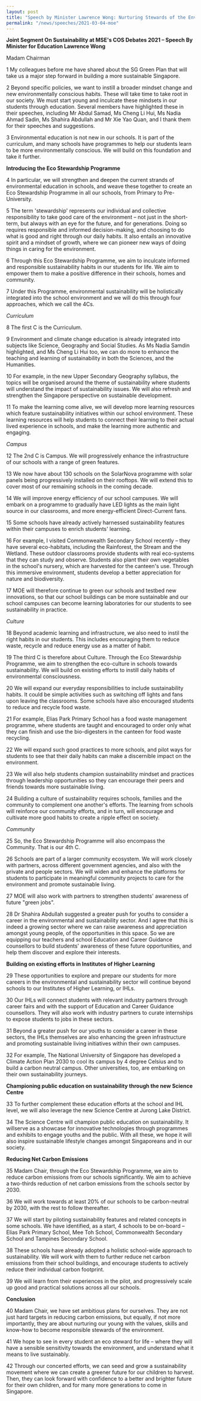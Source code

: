 ```yaml
---
layout: post
title: "Speech by Minister Lawrence Wong: Nurturing Stewards of the Environment"
permalink: "/news/speeches/2021-03-04-moe"
---
```


**Joint Segment On Sustainability at MSE&#39;s COS Debates 2021 – Speech By Minister for Education Lawrence Wong**

Madam Chairman

1 My colleagues before me have shared about the SG Green Plan that will take us a major step forward in building a more sustainable Singapore.

2 Beyond specific policies, we want to instill a broader mindset change and new environmentally conscious habits. These will take time to take root in our society. We must start young and inculcate these mindsets in our students through education. Several members have highlighted these in their speeches, including Mr Abdul Samad, Ms Cheng Li Hui, Ms Nadia Ahmad Sadin, Ms Shahira Abdullah and Mr Xie Yao Quan, and I thank them for their speeches and suggestions.

3 Environmental education is not new in our schools. It is part of the curriculum, and many schools have programmes to help our students learn to be more environmentally conscious. We will build on this foundation and take it further.

**Introducing the Eco Stewardship Programme**

4 In particular, we will strengthen and deepen the current strands of environmental education in schools, and weave these together to create an Eco Stewardship Programme in all our schools, from Primary to Pre-University.

5 The term &#39;stewardship&#39; represents our individual and collective responsibility to take good care of the environment – not just in the short-term, but always with an eye for the future, and for generations. Doing so requires responsible and informed decision-making, and choosing to do what is good and right through our daily habits. It also entails an innovative spirit and a mindset of growth, where we can pioneer new ways of doing things in caring for the environment.

6 Through this Eco Stewardship Programme, we aim to inculcate informed and responsible sustainability habits in our students for life. We aim to empower them to make a positive difference in their schools, homes and community.

7 Under this Programme, environmental sustainability will be holistically integrated into the school environment and we will do this through four approaches, which we call the 4Cs.

_Curriculum_

8 The first C is the Curriculum.

9 Environment and climate change education is already integrated into subjects like Science, Geography and Social Studies. As Ms Nadia Samdin highlighted, and Ms Cheng Li Hui too, we can do more to enhance the teaching and learning of sustainability in both the Sciences, and the Humanities.

10 For example, in the new Upper Secondary Geography syllabus, the topics will be organised around the theme of sustainability where students will understand the impact of sustainability issues. We will also refresh and strengthen the Singapore perspective on sustainable development.

11 To make the learning come alive, we will develop more learning resources which feature sustainability initiatives within our school environment. These learning resources will help students to connect their learning to their actual lived experience in schools, and make the learning more authentic and engaging.

_Campus_

12 The 2nd C is Campus. We will progressively enhance the infrastructure of our schools with a range of green features.

13 We now have about 130 schools on the SolarNova programme with solar panels being progressively installed on their rooftops. We will extend this to cover most of our remaining schools in the coming decade.

14 We will improve energy efficiency of our school campuses. We will embark on a programme to gradually have LED lights as the main light source in our classrooms, and more energy-efficient Direct-Current fans.

15 Some schools have already actively harnessed sustainability features within their campuses to enrich students&#39; learning.

16 For example, I visited Commonwealth Secondary School recently – they have several eco-habitats, including the Rainforest, the Stream and the Wetland. These outdoor classrooms provide students with real eco-systems that they can study and observe. Students also plant their own vegetables in the school&#39;s nursery, which are harvested for the canteen&#39;s use. Through this immersive environment, students develop a better appreciation for nature and biodiversity.

17 MOE will therefore continue to green our schools and testbed new innovations, so that our school buildings can be more sustainable and our school campuses can become learning laboratories for our students to see sustainability in practice.

_Culture_

18 Beyond academic learning and infrastructure, we also need to instil the right habits in our students. This includes encouraging them to reduce waste, recycle and reduce energy use as a matter of habit.

19 The third C is therefore about Culture. Through the Eco Stewardship Programme, we aim to strengthen the eco-culture in schools towards sustainability. We will build on existing efforts to instill daily habits of environmental consciousness.

20 We will expand our everyday responsibilities to include sustainability habits. It could be simple activities such as switching off lights and fans upon leaving the classrooms. Some schools have also encouraged students to reduce and recycle food waste.

21 For example, Elias Park Primary School has a food waste management programme, where students are taught and encouraged to order only what they can finish and use the bio-digesters in the canteen for food waste recycling.

22 We will expand such good practices to more schools, and pilot ways for students to see that their daily habits can make a discernible impact on the environment.

23 We will also help students champion sustainability mindset and practices through leadership opportunities so they can encourage their peers and friends towards more sustainable living.

24 Building a culture of sustainability requires schools, families and the community to complement one another&#39;s efforts. The learning from schools will reinforce our community efforts, and in turn, will encourage and cultivate more good habits to create a ripple effect on society.

_Community_

25 So, the Eco Stewardship Programme will also encompass the Community. That is our 4th C.

26 Schools are part of a larger community ecosystem. We will work closely with partners, across different government agencies, and also with the private and people sectors. We will widen and enhance the platforms for students to participate in meaningful community projects to care for the environment and promote sustainable living.

27 MOE will also work with partners to strengthen students&#39; awareness of future &quot;green jobs&quot;.

28 Dr Shahira Abdullah suggested a greater push for youths to consider a career in the environmental and sustainability sector. And I agree that this is indeed a growing sector where we can raise awareness and appreciation amongst young people, of the opportunities in this space. So we are equipping our teachers and school Education and Career Guidance counsellors to build students&#39; awareness of these future opportunities, and help them discover and explore their interests.

**Building on existing efforts in Institutes of Higher Learning**

29 These opportunities to explore and prepare our students for more careers in the environmental and sustainability sector will continue beyond schools to our Institutes of Higher Learning, or IHLs.

30 Our IHLs will connect students with relevant industry partners through career fairs and with the support of Education and Career Guidance counsellors. They will also work with industry partners to curate internships to expose students to jobs in these sectors.

31 Beyond a greater push for our youths to consider a career in these sectors, the IHLs themselves are also enhancing the green infrastructure and promoting sustainable living initiatives within their own campuses.

32 For example, The National University of Singapore has developed a Climate Action Plan 2030 to cool its campus by 4 degree Celsius and to build a carbon neutral campus. Other universities, too, are embarking on their own sustainability journeys.

**Championing public education on sustainability through the new Science Centre**

33 To further complement these education efforts at the school and IHL level, we will also leverage the new Science Centre at Jurong Lake District.

34 The Science Centre will champion public education on sustainability. It willserve as a showcase for innovative technologies through programmes and exhibits to engage youths and the public. With all these, we hope it will also inspire sustainable lifestyle changes amongst Singaporeans and in our society.

**Reducing Net Carbon Emissions**

35 Madam Chair, through the Eco Stewardship Programme, we aim to reduce carbon emissions from our schools significantly. We aim to achieve a two-thirds reduction of net carbon emissions from the schools sector by 2030.

36 We will work towards at least 20% of our schools to be carbon-neutral by 2030, with the rest to follow thereafter.

37 We will start by piloting sustainability features and related concepts in some schools. We have identified, as a start, 4 schools to be on-board – Elias Park Primary School, Mee Toh School, Commonwealth Secondary School and Tampines Secondary School.

38 These schools have already adopted a holistic school-wide approach to sustainability. We will work with them to further reduce net carbon emissions from their school buildings, and encourage students to actively reduce their individual carbon footprint.

39 We will learn from their experiences in the pilot, and progressively scale up good and practical solutions across all our schools.

**Conclusion**

40 Madam Chair, we have set ambitious plans for ourselves. They are not just hard targets in reducing carbon emissions, but equally, if not more importantly, they are about nurturing our young with the values, skills and know-how to become responsible stewards of the environment.

41 We hope to see in every student an eco steward for life – where they will have a sensible sensitivity towards the environment, and understand what it means to live sustainably.

42 Through our concerted efforts, we can seed and grow a sustainability movement where we can create a greener future for our children to harvest. Then, they can look forward with confidence to a better and brighter future for their own children, and for many more generations to come in Singapore.
